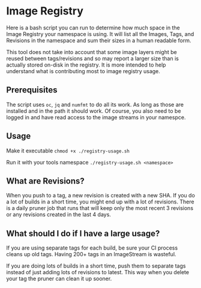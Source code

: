 # Image Registry

Here is a bash script you can run to determine how much space in the Image Registry your namespace is using. It will list all the Images, Tags, and Revisions in the namespace and sum their sizes in a human readable form.

This tool does not take into account that some image layers might be reused between tags/revisions and so may report a larger size than is actually stored on-disk in the registry. It is more intended to help understand what is contributing most to image registry usage.

## Prerequisites

The script uses `oc`, `jq` and `numfmt` to do all its work. As long as those are installed and in the path it should work. Of course, you also need to be logged in and have read access to the image streams in your namespce.

## Usage

Make it executable `chmod +x ./registry-usage.sh`

Run it with your tools namespace `./registry-usage.sh <namespace>`

## What are Revisions?

When you push to a tag, a new revision is created with a new SHA. If you do a lot of builds in a short time, you might end up with a lot of revisions. There is a daily pruner job that runs that will keep only the most recent 3 revisions or any revisions created in the last 4 days.

## What should I do if I have a large usage?

If you are using separate tags for each build, be sure your CI process cleans up old tags. Having 200+ tags in an ImageStream is wasteful.

If you are doing lots of builds in a short time, push them to separate tags instead of just adding lots of revisions to latest. This way when you delete your tag the pruner can clean it up sooner.
